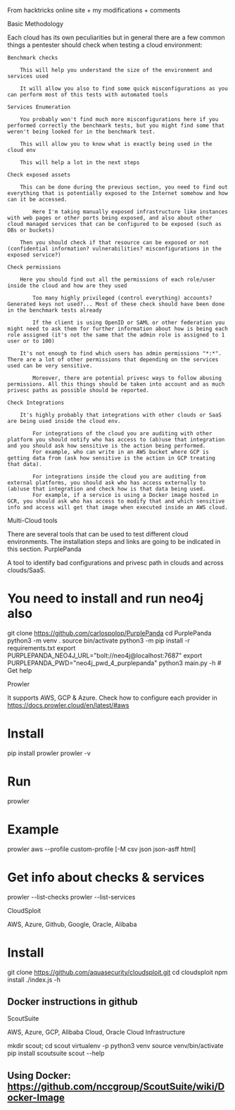 From hacktricks online site + my modifications + comments 

Basic Methodology

Each cloud has its own peculiarities but in general there are a few common things a pentester should check when testing a cloud environment:

    Benchmark checks

        This will help you understand the size of the environment and services used

        It will allow you also to find some quick misconfigurations as you can perform most of this tests with automated tools

    Services Enumeration

        You probably won't find much more misconfigurations here if you performed correctly the benchmark tests, but you might find some that weren't being looked for in the benchmark test.

        This will allow you to know what is exactly being used in the cloud env

        This will help a lot in the next steps

    Check exposed assets

        This can be done during the previous section, you need to find out everything that is potentially exposed to the Internet somehow and how can it be accessed.

            Here I'm taking manually exposed infrastructure like instances with web pages or other ports being exposed, and also about other cloud managed services that can be configured to be exposed (such as DBs or buckets)

        Then you should check if that resource can be exposed or not (confidential information? vulnerabilities? misconfigurations in the exposed service?)

    Check permissions

        Here you should find out all the permissions of each role/user inside the cloud and how are they used

            Too many highly privileged (control everything) accounts? Generated keys not used?... Most of these check should have been done in the benchmark tests already

            If the client is using OpenID or SAML or other federation you might need to ask them for further information about how is being each role assigned (it's not the same that the admin role is assigned to 1 user or to 100)

        It's not enough to find which users has admin permissions "*:*". There are a lot of other permissions that depending on the services used can be very sensitive.

            Moreover, there are potential privesc ways to follow abusing permissions. All this things should be taken into account and as much privesc paths as possible should be reported.

    Check Integrations

        It's highly probably that integrations with other clouds or SaaS are being used inside the cloud env.

            For integrations of the cloud you are auditing with other platform you should notify who has access to (ab)use that integration and you should ask how sensitive is the action being performed.
            For example, who can write in an AWS bucket where GCP is getting data from (ask how sensitive is the action in GCP treating that data).

            For integrations inside the cloud you are auditing from external platforms, you should ask who has access externally to (ab)use that integration and check how is that data being used.
            For example, if a service is using a Docker image hosted in GCR, you should ask who has access to modify that and which sensitive info and access will get that image when executed inside an AWS cloud.

Multi-Cloud tools

There are several tools that can be used to test different cloud environments. The installation steps and links are going to be indicated in this section.
PurplePanda

A tool to identify bad configurations and privesc path in clouds and across clouds/SaaS.

# You need to install and run neo4j also
git clone https://github.com/carlospolop/PurplePanda
cd PurplePanda
python3 -m venv .
source bin/activate
python3 -m pip install -r requirements.txt
export PURPLEPANDA_NEO4J_URL="bolt://neo4j@localhost:7687"
export PURPLEPANDA_PWD="neo4j_pwd_4_purplepanda"
python3 main.py -h # Get help

Prowler

It supports AWS, GCP & Azure. Check how to configure each provider in https://docs.prowler.cloud/en/latest/#aws

# Install
pip install prowler
prowler -v

# Run
prowler <provider>
# Example
prowler aws --profile custom-profile [-M csv json json-asff html]

# Get info about checks & services
prowler <provider> --list-checks
prowler <provider> --list-services

CloudSploit

AWS, Azure, Github, Google, Oracle, Alibaba

# Install
git clone https://github.com/aquasecurity/cloudsploit.git
cd cloudsploit
npm install
./index.js -h
## Docker instructions in github

ScoutSuite

AWS, Azure, GCP, Alibaba Cloud, Oracle Cloud Infrastructure

mkdir scout; cd scout
virtualenv -p python3 venv
source venv/bin/activate
pip install scoutsuite
scout --help
## Using Docker: https://github.com/nccgroup/ScoutSuite/wiki/Docker-Image
